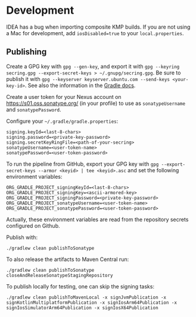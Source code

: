 # Development

IDEA has a bug when importing composite KMP builds. If you are not using a Mac for development, add `iosDisabled=true` to your
`local.properties`.

## Publishing

Create a GPG key with `gpg --gen-key`, and export it with `gpg --keyring secring.gpg --export-secret-keys > ~/.gnupg/secring.gpg`. Be sure to publish it with `gpg --keyserver keyserver.ubuntu.com --send-keys <your-key-id>`. See also the information in the [Gradle docs](https://docs.gradle.org/current/userguide/signing_plugin.html).

Create a user token for your Nexus account on <https://s01.oss.sonatype.org/> (in your profile) to use as `sonatypeUsername` and `sonatypePassword`.

Configure your `~/.gradle/gradle.properties`:

```properties
signing.keyId=<last-8-chars>
signing.password=<private-key-password>
signing.secretKeyRingFile=<path-of-your-secring>
sonatypeUsername=<user-token-name>
sonatypePassword=<user-token-password>
```

To run the pipeline from GitHub, export your GPG key with `gpg --export-secret-keys --armor <keyid> | tee <keyid>.asc` and set the following environment variables:

```shell
ORG_GRADLE_PROJECT_signingKeyId=<last-8-chars>
ORG_GRADLE_PROJECT_signingKey=<ascii-armored-key>
ORG_GRADLE_PROJECT_signingPassword=<private-key-password>
ORG_GRADLE_PROJECT_sonatypeUsername=<user-token-name>
ORG_GRADLE_PROJECT_sonatypePassword=<user-token-password>
```

Actually, these environment variables are read from the repository secrets configured on Github.

Publish with:

```shell
./gradlew clean publishToSonatype
```

To also release the artifacts to Maven Central run:

```shell
./gradlew clean publishToSonatype closeAndReleaseSonatypeStagingRepository
```

To publish locally for testing, one can skip the signing tasks:

```shell
./gradlew clean publishToMavenLocal -x signJvmPublication -x signKotlinMultiplatformPublication -x signIosArm64Publication -x signIosSimulatorArm64Publication -x signIosX64Publication
```

